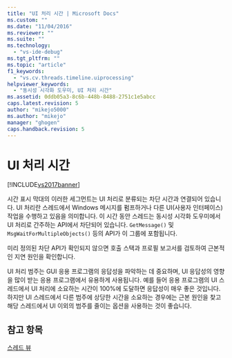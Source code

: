 ```yaml
---
title: "UI 처리 시간 | Microsoft Docs"
ms.custom: ""
ms.date: "11/04/2016"
ms.reviewer: ""
ms.suite: ""
ms.technology: 
  - "vs-ide-debug"
ms.tgt_pltfrm: ""
ms.topic: "article"
f1_keywords: 
  - "vs.cv.threads.timeline.uiprocessing"
helpviewer_keywords: 
  - "동시성 시각화 도우미, UI 처리 시간"
ms.assetid: 0ddb05a3-8c6b-448b-8488-2751c1e5abcc
caps.latest.revision: 5
author: "mikejo5000"
ms.author: "mikejo"
manager: "ghogen"
caps.handback.revision: 5
---
```

# UI 처리 시간
[!INCLUDE[vs2017banner](../code-quality/includes/vs2017banner.md)]

시간 표시 막대의 이러한 세그먼트는 UI 처리로 분류되는 차단 시간과 연결되어 있습니다.  UI 처리란 스레드에서 Windows 메시지를 펌프하거나 다른 UI\(사용자 인터페이스\) 작업을 수행하고 있음을 의미합니다.  이 시간 동안 스레드는 동시성 시각화 도우미에서 UI 처리로 간주하는 API에서 차단되어 있습니다.  `GetMessage()` 및 `MsgWaitForMultipleObjects()` 등의 API가 이 그룹에 포함됩니다.  
  
 미리 정의된 차단 API가 확인되지 않으면 호출 스택과 프로필 보고서를 검토하여 근본적인 지연 원인을 확인합니다.  
  
 UI 처리 범주는 GUI 응용 프로그램의 응답성을 파악하는 데 중요하며, UI 응답성의 영향을 많이 받는 응용 프로그램에서 유용하게 사용됩니다.  예를 들어 응용 프로그램의 UI 스레드에서 UI 처리에 소요하는 시간이 100%에 도달하면 응답성이 매우 좋은 것입니다.  하지만 UI 스레드에서 다른 범주에 상당한 시간을 소요하는 경우에는 근본 원인을 찾고 해당 스레드에서 UI 이외의 범주를 줄이는 옵션을 사용하는 것이 좋습니다.  
  
## 참고 항목  
 [스레드 뷰](../profiling/threads-view-parallel-performance.md)
